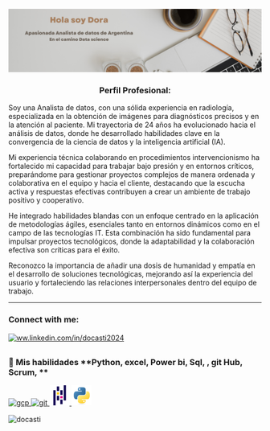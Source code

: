 ![LinkedIn Banner](LinkedInBanner.png)



<h3 align="center">Perfil Profesional:</h3>  

Soy una Analista de datos, con una sólida experiencia en radiología, especializada en la obtención de imágenes para diagnósticos precisos y en la atención al paciente. Mi trayectoria de 24 años ha evolucionado hacia el análisis de datos, donde he desarrollado habilidades clave en la convergencia de la ciencia de datos y la inteligencia artificial (IA).

Mi experiencia técnica colaborando en procedimientos intervencionismo ha fortalecido mi capacidad para trabajar bajo presión y en entornos críticos, preparándome para gestionar proyectos complejos de manera ordenada y colaborativa en el equipo y hacia el cliente, destacando que la escucha activa y respuestas efectivas contribuyen a crear un ambiente de trabajo positivo y cooperativo.

He integrado habilidades blandas con un enfoque centrado en la aplicación de metodologías ágiles, esenciales tanto en entornos dinámicos como en el campo de las tecnologías IT. Esta combinación ha sido fundamental para impulsar proyectos tecnológicos, donde la adaptabilidad y la colaboración efectiva son críticas para el éxito.

Reconozco la importancia de añadir una dosis de humanidad y empatía en el desarrollo de soluciones tecnológicas, mejorando así la experiencia del usuario y fortaleciendo las relaciones interpersonales dentro del equipo de trabajo.

---

<h3 align="left">Connect with me:</h3>    <a href="https://linkedin.com/in/ww.linkedin.com/in/docasti2024" target="blank"><img align="center" src="https://raw.githubusercontent.com/rahuldkjain/github-profile-readme-generator/master/src/images/icons/Social/linked-in-alt.svg" alt="ww.linkedin.com/in/docasti2024" height="30" width="40" /></a>
</p>




## 
<h3 align="left">💬 Mis habilidades **Python, excel, Power bi, Sql, , git Hub, Scrum, **</h3>

<p align="left"> <a href="https://cloud.google.com" target="_blank" rel="noreferrer"> <img src="https://www.vectorlogo.zone/logos/google_cloud/google_cloud-icon.svg" alt="gcp" width="40" height="40"/> </a> <a 
                                                                                                                                                                                                                href="https://git-scm.com/" target="_blank" rel="noreferrer"> <img src="https://www.vectorlogo.zone/logos/git-scm/git-scm-icon.svg" alt="git" width="40" height="40"/> </a> <a href="https://pandas.pydata.org/" 
                                                                                                                                                                                                                                                                                                                                                                                              target="_blank" rel="noreferrer"> <img src="https://raw.githubusercontent.com/devicons/devicon/2ae2a900d2f041da66e950e4d48052658d850630/icons/pandas/pandas-original.svg" alt="pandas" width="40" height="40"/> </a> <a href="https://www.python.org" 
                                                                                                                                                                                                                                                                                                                                                                                                                                                                                                                                                                                                                     target="_blank" rel="noreferrer"> <img src="https://raw.githubusercontent.com/devicons/devicon/master/icons/python/python-original.svg" alt="python" width="40" height="40"/> </a> </p>

<p><img align="center" src="https://github-readme-stats.vercel.app/api/top-langs?username=docasti&show_icons=true&locale=en&layout=compact" alt="docasti" /></p>



